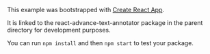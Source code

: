 This example was bootstrapped with [Create React App](https://github.com/facebook/create-react-app).

It is linked to the react-advance-text-annotator package in the parent directory for development purposes.

You can run `npm install` and then `npm start` to test your package.
